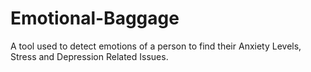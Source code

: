 # Emotional-Baggage
A tool used to detect emotions of a person to find their Anxiety Levels, Stress and Depression Related Issues.
